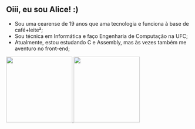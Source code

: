## Oiii, eu sou Alice! :)

- Sou uma cearense de 19 anos que ama tecnologia e funciona à base de café+leite²;
- Sou técnica em Informática e faço Engenharia de Computação na UFC;
- Atualmente, estou estudando C e Assembly, mas às vezes também me aventuro no front-end;

<!-- stats --!>
<div style="display: inline_block">
  <a href="https://github.com/lic3as">
  <img height="180px" src="https://github-readme-stats.vercel.app/api?username=lic3as&show_icons=true&theme=tokyonight"/>
  <img height="180px" src="https://github-readme-stats.vercel.app/api/top-langs/?username=lic3as&layout=compact"/>
</div>
